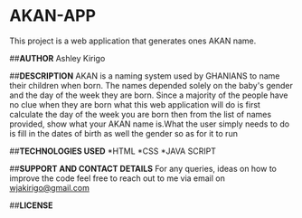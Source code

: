 # **AKAN-APP**
This project is a web application that generates ones AKAN name.

##**AUTHOR**
Ashley Kirigo

##**DESCRIPTION**
AKAN is a naming system used by GHANIANS to name their children when born.
The names depended solely on the baby's gender and the day of the week they are born.
Since a majority of the people have no clue when they are born what this web application will do is first calculate the day of the week you are born then from the list of names provided, show what your AKAN name is.What the user simply needs to do is fill in the dates of birth as well the gender so as for it to run

##**TECHNOLOGIES USED**
*HTML
*CSS
*JAVA SCRIPT

##**SUPPORT AND CONTACT DETAILS**
For any queries, ideas on how to improve the code feel free to reach out to me via email
on wjakirigo@gmail.com

##**LICENSE**


